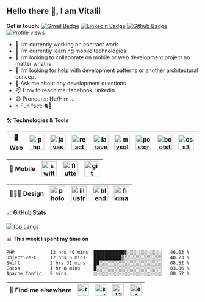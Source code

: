 ## Hello there 👋, I am Vitalii

**Get in touch:**
[![Gmail Badge](https://img.shields.io/badge/-kupper133@gmail.com-c14438?style=flat&logo=Gmail&logoColor=white&link=mailto:kupper133@gmail.com)](mailto:kupper133@gmail.com) 
[![Linkedin Badge](https://img.shields.io/badge/-reoxidant-0072b1?style=flat&logo=Linkedin&logoColor=white&link=https://www.linkedin.com/in/reoxidant/)](https://www.linkedin.com/in/reoxidant/) [![Github Badge](https://img.shields.io/badge/-reoxidant-grey?style=flat&logo=github&logoColor=white&link=https://github.com/reoxidant/)](https://www.github.com/reoxidant/) ![Profile views](https://gpvc.arturio.dev/reoxidant)

- 🔭 I’m currently working on contract work
- 🌱 I’m currently learning mobile technologies
- 👯 I’m looking to collaborate on mobile or web development project no matter what is
- 🤔 I’m looking for help with development patterns or another architectural concept
- 💬 Ask me about any development questions
- 📫 How to reach me: facebook, linkedin
- 😄 Pronouns: He/Him ...
- ⚡ Fun fact: 🐈💨

🛠 **Technologies & Tools**

| 🖥 **Web** | <img src="https://devicons.github.io/devicon/devicon.git/icons/php/php-original.svg" alt="php" width="40" height="40"/>  | <img src="https://devicons.github.io/devicon/devicon.git/icons/javascript/javascript-original.svg" alt="javascript" width="40" height="40"/> | <img src="https://devicons.github.io/devicon/devicon.git/icons/react/react-original-wordmark.svg" alt="react" width="40" height="40"/> | <img src="https://devicons.github.io/devicon/devicon.git/icons/laravel/laravel-plain-wordmark.svg" alt="laravel" width="40" height="40"/> | <img src="https://devicons.github.io/devicon/devicon.git/icons/mysql/mysql-original-wordmark.svg" alt="mysql" width="40" height="40"/> | <img src="https://devicons.github.io/devicon/devicon.git/icons/postgresql/postgresql-original-wordmark.svg" alt="postgresql" width="40" height="40"/> | <img src="https://devicons.github.io/devicon/devicon.git/icons/bootstrap/bootstrap-plain.svg" alt="bootstrap" width="40" height="40"/> | <img src="https://devicons.github.io/devicon/devicon.git/icons/css3/css3-original-wordmark.svg" alt="css3" width="40" height="40"/> | <img src="https://devicons.github.io/devicon/devicon.git/icons/html5/html5-original-wordmark.svg" alt="html5" width="40" height="40"/> | <img src="https://devicons.github.io/devicon/devicon.git/icons/docker/docker-original-wordmark.svg" alt="docker" width="40" height="40"/> | <img src="https://devicons.github.io/devicon/devicon.git/icons/sass/sass-original.svg" alt="sass" width="40" height="40"/>  |
|:--------------------------------------------------:|:--------------------------------------------------:|:--------------------------------------------------:|:--------------------------------------------------:|:--------------------------------------------------:|:--------------------------------------------------:|:--------------------------------------------------:|:--------------------------------------------------:|:--------------------------------------------------:|:--------------------------------------------------:|:--------------------------------------------------:|:--------------------------------------------------:|

| 📱 **Mobile** | <img src="https://devicons.github.io/devicon/devicon.git/icons/swift/swift-original-wordmark.svg" alt="swift" width="40" height="40"/> | <img src="https://www.vectorlogo.zone/logos/flutterio/flutterio-icon.svg" alt="flutter" width="40" height="40"/>  | <img src="https://www.vectorlogo.zone/logos/git-scm/git-scm-icon.svg" alt="git" width="40" height="40"/> |
|:--------------------------------------------------:|:--------------------------------------------------:|:--------------------------------------------------:|:--------------------------------------------------:|


| 🧑🏼‍🎨 **Design** | <img src="https://devicons.github.io/devicon/devicon.git/icons/photoshop/photoshop-plain.svg" alt="photoshop" width="40" height="40"/> | <img src="https://www.vectorlogo.zone/logos/adobe_illustrator/adobe_illustrator-icon.svg" alt="illustrator" width="40" height="40"/> | <img src="https://download.blender.org/branding/community/blender_community_badge_white.svg" alt="blender" width="40" height="40"/> | <img src="https://www.vectorlogo.zone/logos/figma/figma-icon.svg" alt="figma" width="40" height="40"/> |
|:--------------------------------------------------:|:--------------------------------------------------:|:--------------------------------------------------:|:--------------------------------------------------:|:--------------------------------------------------:|

&#x1f4c8; **GitHub Stats** 
<!--<p><a href="https://github.com/reoxindat/reoxidant"><img align="center" src="https://github-readme-stats.vercel.app/api/top-langs/?username=reoxidant&hide=java,html&title_color=20232a&text_color=20232a&icon_color=2bbc8a"/></a></p> -->

[![Top Langs](https://github-readme-stats.vercel.app/api/top-langs/?username=reoxidant&langs_count=8&layout=compact&title_color=000)]()


📊 **This week I spent my time on**
<!--START_SECTION:waka-->
```text
PHP             13 hrs 40 mins  ███████████▓░░░░░░░░░░░░░   46.03 % 
Objective-C     12 hrs 6 mins   ██████████▒░░░░░░░░░░░░░░   40.73 % 
Swift           2 hrs 31 mins   ██░░░░░░░░░░░░░░░░░░░░░░░   08.52 % 
Cocoa           1 hr 8 mins     █░░░░░░░░░░░░░░░░░░░░░░░░   03.86 % 
Apache Config   9 mins          ░░░░░░░░░░░░░░░░░░░░░░░░░   00.52 % 
```
<!--END_SECTION:waka-->

| 📢 **Find me elsewhere** | <a href="https://linkedin.com/in/reoxidant" target="blank"><img align="center" src="https://cdn.jsdelivr.net/npm/simple-icons@3.0.1/icons/linkedin.svg" alt="reoxidant" height="30" width="30" /></a> | <a href="https://fb.com/soulmomental" target="blank"><img align="center" src="https://cdn.jsdelivr.net/npm/simple-icons@3.0.1/icons/facebook.svg" alt="soulmomental" height="30" width="30" /></a> | <a href="https://stackoverflow.com/users/13626085" target="blank"><img align="center" src="https://cdn.jsdelivr.net/npm/simple-icons@3.0.1/icons/stackoverflow.svg" alt="13626085" height="30" width="30" /></a> | <a href="https://www.behance.net/enfatiko" target="blank"><img align="center" src="https://cdn.jsdelivr.net/npm/simple-icons@3.0.1/icons/behance.svg" alt="enfatiko" height="30" width="30" /></a> |
|:--------------------------------------------------:|:--------------------------------------------------:|:--------------------------------------------------:|:--------------------------------------------------:|:--------------------------------------------------:|


<!-- OLD -->

<!--![Reoxidant's github stats](https://github-readme-stats.vercel.app/api?username=reoxidant) -->

<!--
**reoxidant/reoxidant** is a ✨ _special_ ✨ repository because its `README.md` (this file) appears on your GitHub profile.

Here are some ideas to get you started:

- 🔭 I’m currently working on ...
- 🌱 I’m currently learning ...
- 👯 I’m looking to collaborate on ...
- 🤔 I’m looking for help with ...
- 💬 Ask me about ...
- 📫 How to reach me: ...
- 😄 Pronouns: ...
- ⚡ Fun fact: ...
-->

